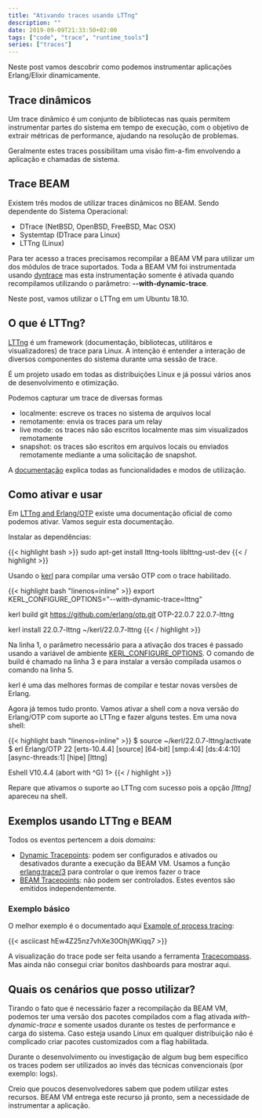 ```yaml
---
title: "Ativando traces usando LTTng"
description: ""
date: 2019-09-09T21:33:50+02:00
tags: ["code", "trace", "runtime_tools"]
series: ["traces"]
---
```


Neste post vamos descobrir como podemos instrumentar aplicações Erlang/Elixir dinamicamente.

## Trace dinâmicos

Um trace dinâmico é um conjunto de bibliotecas nas quais permitem instrumentar partes do sistema em tempo de execução, com o objetivo de extrair métricas de performance, ajudando na resolução de problemas.

Geralmente estes traces possibilitam uma visão fim-a-fim envolvendo a aplicação e chamadas de sistema.

## Trace BEAM

Existem três modos de utilizar traces dinâmicos no BEAM. Sendo dependente do Sistema Operacional:

* DTrace (NetBSD, OpenBSD, FreeBSD, Mac OSX)
* Systemtap (DTrace para Linux)
* LTTng (Linux)

Para ter acesso a traces precisamos recompilar a BEAM VM para utilizar um dos módulos de trace suportados. Toda a BEAM VM foi instrumentada usando [dyntrace](http://erlang.org/doc/man/dyntrace.html) mas esta instrumentação somente é ativada quando recompilamos utilizando o parâmetro: __--with-dynamic-trace__.

Neste post, vamos utilizar o LTTng em um Ubuntu 18.10.

## O que é LTTng?

[LTTng](https://lttng.org/) é um framework (documentação, bibliotecas, utilitáros e visualizadores) de trace para Linux. A intenção é entender a interação de diversos componentes do sistema durante uma sessão de trace.

É um projeto usado em todas as distribuições Linux e já possui vários anos de desenvolvimento e otimização.

Podemos capturar um trace de diversas formas

* localmente: escreve os traces no sistema de arquivos local
* remotamente: envia os traces para um relay
* live mode: os traces não são escritos localmente mas sim visualizados remotamente
* snapshot: os traces são escritos em arquivos locais ou enviados remotamente mediante a uma solicitação de snapshot. 

A [documentação](https://lttng.org/docs/v2.10/) explica todas as funcionalidades e modos de utilização.

## Como ativar e usar

Em [LTTng and Erlang/OTP](http://erlang.org/doc/apps/runtime_tools/LTTng.html) existe uma documentação oficial de como podemos ativar. Vamos seguir esta documentação.

Instalar as dependências:

{{< highlight bash >}}
sudo apt-get install lttng-tools liblttng-ust-dev
{{< / highlight >}}

Usando o [kerl](https://github.com/kerl/kerl) para compilar uma versão OTP com o trace habilitado.

{{< highlight bash "linenos=inline" >}}
export KERL_CONFIGURE_OPTIONS="--with-dynamic-trace=lttng"

kerl build git https://github.com/erlang/otp.git OTP-22.0.7 22.0.7-lttng

kerl install 22.0.7-lttng ~/kerl/22.0.7-lttng
{{< / highlight >}}

Na linha 1, o parâmetro necessário para a ativação dos traces é passado usando a variável de ambiente [KERL_CONFIGURE_OPTIONS](https://github.com/kerl/kerl#kerl_configure_options). O comando de build é chamado na linha 3 e para instalar a versão compilada usamos o comando na linha 5.

kerl é uma das melhores formas de compilar e testar novas versões de Erlang.

Agora já temos tudo pronto. Vamos ativar a shell com a nova versão do Erlang/OTP com suporte ao LTTng e fazer alguns testes. Em uma nova shell:

{{< highlight bash "linenos=inline" >}}
$ source  ~/kerl/22.0.7-lttng/activate
$ erl
Erlang/OTP 22 [erts-10.4.4] [source] [64-bit] [smp:4:4] [ds:4:4:10] [async-threads:1] [hipe] [lttng]

Eshell V10.4.4  (abort with ^G)
1> 
{{< / highlight >}}

Repare que ativamos o suporte ao LTTng com sucesso pois a opção _[lttng]_ apareceu na shell.

## Exemplos usando LTTng e BEAM

Todos os eventos pertencem a dois _domains_:

* [Dynamic Tracepoints](http://erlang.org/doc/apps/runtime_tools/LTTng.html#dyntrace-tracepoints): podem ser configurados e ativados ou desativados durante a execução da BEAM VM. Usamos a função [erlang:trace/3](http://erlang.org/doc/man/erlang.html#trace-3) para controlar o que iremos fazer o trace
* [BEAM Tracepoints](http://erlang.org/doc/apps/runtime_tools/LTTng.html#beam-tracepoints): não podem ser controlados. Estes eventos são emitidos independentemente.

### Exemplo básico

O melhor exemplo é o documentado aqui [Example of process tracing](http://erlang.org/doc/apps/runtime_tools/LTTng.html#example-of-process-tracing):

{{< asciicast hEw4Z25nz7vhXe30OhjWKiqq7 >}}

A visualização do trace pode ser feita usando a ferramenta [Tracecompass](https://www.eclipse.org/tracecompass/). Mas ainda não consegui criar bonitos dashboards para mostrar aqui.

## Quais os cenários que posso utilizar?

Tirando o fato que é necessário fazer a recompilação da BEAM VM, podemos ter uma versão dos pacotes compilados com a flag ativada _with-dynamic-trace_ e somente usados durante os testes de performance e carga do sistema. Caso esteja usando Linux em qualquer distribuição não é complicado criar pacotes customizados com a flag habilitada.

Durante o desenvolvimento ou investigação de algum bug bem específico os traces podem ser utilizados ao invés das técnicas convencionais (por exemplo: logs).

Creio que poucos desenvolvedores sabem que podem utilizar estes recursos. BEAM VM entrega este recurso já pronto, sem a necessidade de instrumentar a aplicação.
